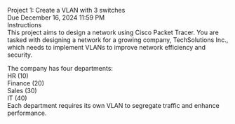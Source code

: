 Project 1: Create a VLAN with 3 switches  
Due December 16, 2024 11:59 PM  
Instructions  
This project aims to design a network using Cisco Packet Tracer. 
You are tasked with designing a network for a growing company, TechSolutions Inc., which needs to implement VLANs to improve network efficiency and security. 

The company has four departments:  
HR (10)  
Finance (20)  
Sales (30)  
IT (40)  
Each department requires its own VLAN to segregate traffic and enhance performance.
